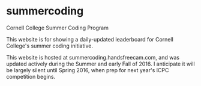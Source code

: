 # summercoding
Cornell College Summer Coding Program

This website is for showing a daily-updated leaderboard for Cornell College's summer coding initiative.

This website is hosted at summercoding.handsfreecam.com, and was updated actively during the Summer and early Fall of 2016. I anticipate it will be largely silent until Spring 2016, when prep for next year's ICPC competition begins.
